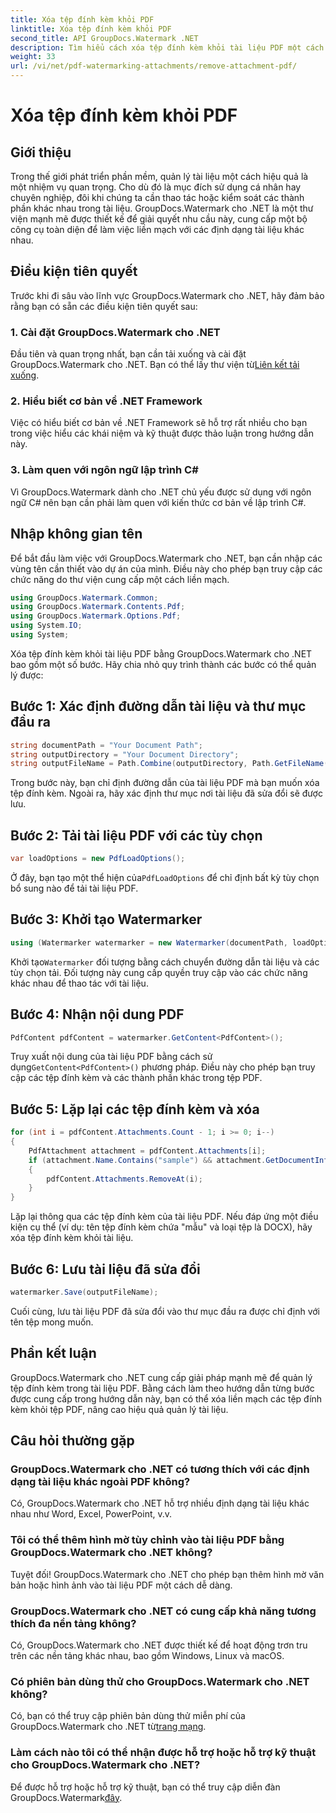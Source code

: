 ```yaml
---
title: Xóa tệp đính kèm khỏi PDF
linktitle: Xóa tệp đính kèm khỏi PDF
second_title: API GroupDocs.Watermark .NET
description: Tìm hiểu cách xóa tệp đính kèm khỏi tài liệu PDF một cách dễ dàng bằng GroupDocs.Watermark cho .NET. Nâng cao hiệu quả quản lý tài liệu của bạn.
weight: 33
url: /vi/net/pdf-watermarking-attachments/remove-attachment-pdf/
---
```


# Xóa tệp đính kèm khỏi PDF

## Giới thiệu
Trong thế giới phát triển phần mềm, quản lý tài liệu một cách hiệu quả là một nhiệm vụ quan trọng. Cho dù đó là mục đích sử dụng cá nhân hay chuyên nghiệp, đôi khi chúng ta cần thao tác hoặc kiểm soát các thành phần khác nhau trong tài liệu. GroupDocs.Watermark cho .NET là một thư viện mạnh mẽ được thiết kế để giải quyết nhu cầu này, cung cấp một bộ công cụ toàn diện để làm việc liền mạch với các định dạng tài liệu khác nhau.
## Điều kiện tiên quyết
Trước khi đi sâu vào lĩnh vực GroupDocs.Watermark cho .NET, hãy đảm bảo rằng bạn có sẵn các điều kiện tiên quyết sau:
### 1. Cài đặt GroupDocs.Watermark cho .NET
 Đầu tiên và quan trọng nhất, bạn cần tải xuống và cài đặt GroupDocs.Watermark cho .NET. Bạn có thể lấy thư viện từ[Liên kết tải xuống](https://releases.groupdocs.com/Watermark/net/).
### 2. Hiểu biết cơ bản về .NET Framework
Việc có hiểu biết cơ bản về .NET Framework sẽ hỗ trợ rất nhiều cho bạn trong việc hiểu các khái niệm và kỹ thuật được thảo luận trong hướng dẫn này.
### 3. Làm quen với ngôn ngữ lập trình C#
Vì GroupDocs.Watermark dành cho .NET chủ yếu được sử dụng với ngôn ngữ C# nên bạn cần phải làm quen với kiến thức cơ bản về lập trình C#.

## Nhập không gian tên
Để bắt đầu làm việc với GroupDocs.Watermark cho .NET, bạn cần nhập các vùng tên cần thiết vào dự án của mình. Điều này cho phép bạn truy cập các chức năng do thư viện cung cấp một cách liền mạch.

```csharp
using GroupDocs.Watermark.Common;
using GroupDocs.Watermark.Contents.Pdf;
using GroupDocs.Watermark.Options.Pdf;
using System.IO;
using System;
```
Xóa tệp đính kèm khỏi tài liệu PDF bằng GroupDocs.Watermark cho .NET bao gồm một số bước. Hãy chia nhỏ quy trình thành các bước có thể quản lý được:
## Bước 1: Xác định đường dẫn tài liệu và thư mục đầu ra
```csharp
string documentPath = "Your Document Path";
string outputDirectory = "Your Document Directory";
string outputFileName = Path.Combine(outputDirectory, Path.GetFileName(documentPath));
```
Trong bước này, bạn chỉ định đường dẫn của tài liệu PDF mà bạn muốn xóa tệp đính kèm. Ngoài ra, hãy xác định thư mục nơi tài liệu đã sửa đổi sẽ được lưu.
## Bước 2: Tải tài liệu PDF với các tùy chọn
```csharp
var loadOptions = new PdfLoadOptions();
```
 Ở đây, bạn tạo một thể hiện của`PdfLoadOptions` để chỉ định bất kỳ tùy chọn bổ sung nào để tải tài liệu PDF.
## Bước 3: Khởi tạo Watermarker
```csharp
using (Watermarker watermarker = new Watermarker(documentPath, loadOptions))
```
 Khởi tạo`Watermarker` đối tượng bằng cách chuyển đường dẫn tài liệu và các tùy chọn tải. Đối tượng này cung cấp quyền truy cập vào các chức năng khác nhau để thao tác với tài liệu.
## Bước 4: Nhận nội dung PDF
```csharp
PdfContent pdfContent = watermarker.GetContent<PdfContent>();
```
 Truy xuất nội dung của tài liệu PDF bằng cách sử dụng`GetContent<PdfContent>()` phương pháp. Điều này cho phép bạn truy cập các tệp đính kèm và các thành phần khác trong tệp PDF.
## Bước 5: Lặp lại các tệp đính kèm và xóa
```csharp
for (int i = pdfContent.Attachments.Count - 1; i >= 0; i--)
{
    PdfAttachment attachment = pdfContent.Attachments[i];
    if (attachment.Name.Contains("sample") && attachment.GetDocumentInfo().FileType == FileType.DOCX)
    {
        pdfContent.Attachments.RemoveAt(i);
    }
}
```
Lặp lại thông qua các tệp đính kèm của tài liệu PDF. Nếu đáp ứng một điều kiện cụ thể (ví dụ: tên tệp đính kèm chứa "mẫu" và loại tệp là DOCX), hãy xóa tệp đính kèm khỏi tài liệu.
## Bước 6: Lưu tài liệu đã sửa đổi
```csharp
watermarker.Save(outputFileName);
```
Cuối cùng, lưu tài liệu PDF đã sửa đổi vào thư mục đầu ra được chỉ định với tên tệp mong muốn.

## Phần kết luận
GroupDocs.Watermark cho .NET cung cấp giải pháp mạnh mẽ để quản lý tệp đính kèm trong tài liệu PDF. Bằng cách làm theo hướng dẫn từng bước được cung cấp trong hướng dẫn này, bạn có thể xóa liền mạch các tệp đính kèm khỏi tệp PDF, nâng cao hiệu quả quản lý tài liệu.
## Câu hỏi thường gặp
### GroupDocs.Watermark cho .NET có tương thích với các định dạng tài liệu khác ngoài PDF không?
Có, GroupDocs.Watermark cho .NET hỗ trợ nhiều định dạng tài liệu khác nhau như Word, Excel, PowerPoint, v.v.
### Tôi có thể thêm hình mờ tùy chỉnh vào tài liệu PDF bằng GroupDocs.Watermark cho .NET không?
Tuyệt đối! GroupDocs.Watermark cho .NET cho phép bạn thêm hình mờ văn bản hoặc hình ảnh vào tài liệu PDF một cách dễ dàng.
### GroupDocs.Watermark cho .NET có cung cấp khả năng tương thích đa nền tảng không?
Có, GroupDocs.Watermark cho .NET được thiết kế để hoạt động trơn tru trên các nền tảng khác nhau, bao gồm Windows, Linux và macOS.
### Có phiên bản dùng thử cho GroupDocs.Watermark cho .NET không?
 Có, bạn có thể truy cập phiên bản dùng thử miễn phí của GroupDocs.Watermark cho .NET từ[trang mạng](https://releases.groupdocs.com/).
### Làm cách nào tôi có thể nhận được hỗ trợ hoặc hỗ trợ kỹ thuật cho GroupDocs.Watermark cho .NET?
 Để được hỗ trợ hoặc hỗ trợ kỹ thuật, bạn có thể truy cập diễn đàn GroupDocs.Watermark[đây](https://forum.groupdocs.com/c/watermark/19).